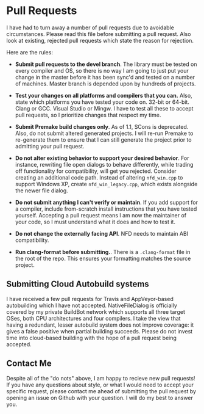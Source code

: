 # Pull Requests #

I have had to turn away a number of pull requests due to avoidable circumstances.  Please read this file before submitting a pull request. Also look at existing, rejected pull requests which state the reason for rejection.

Here are the rules:

- **Submit pull requests to the devel branch**. The library must be tested on every compiler and OS, so there is no way I am going to just put your change in the master before it has been sync'd and tested on a number of machines. Master branch is depended upon by hundreds of projects.

- **Test your changes on all platforms and compilers that you can.**  Also, state which platforms you have tested your code on.  32-bit or 64-bit.  Clang or GCC.  Visual Studio or Mingw.  I have to test all these to accept pull requests, so I prioritize changes that respect my time.

- **Submit Premake build changes only**.  As of 1.1, SCons is deprecated.  Also, do not submit altered generated projects.  I will re-run Premake to re-generate them to ensure that I can still generate the project prior to admitting your pull request.

- **Do not alter existing behavior to support your desired behavior**. For instance, rewriting file open dialogs to behave differently, while trading off functionality for compatibility, will get you rejected.  Consider creating an additional code path.  Instead of altering `nfd_win.cpp` to support Windows XP, create `nfd_win_legacy.cpp`, which exists alongside the newer file dialog.

- **Do not submit anything I can't verify or maintain**.  If you add support for a compiler, include from-scratch install instructions  that you have tested yourself.  Accepting a pull request means I am now the maintainer of your code, so I must understand what it does and how to test it.

- **Do not change the externally facing API**.  NFD needs to maintain ABI compatibility.

- **Run clang-format before submitting.**.  There is a `.clang-format` file in the root of the repo. This ensures your formatting matches the source project.

## Submitting Cloud Autobuild systems ##

I have received a few pull requests for Travis and AppVeyor-based autobuilding which I have not accepted.  NativeFileDialog is officially covered by my private BuildBot network which supports all three target OSes, both CPU architectures and four compilers.  I take the view that having a redundant, lesser autobuild system does not improve coverage: it gives a false positive when partial building succeeds.  Please do not invest time into cloud-based building with the hope of a pull request being accepted.

## Contact Me ##

Despite all of the "do nots" above, I am happy to recieve new pull requests!  If you have any questions about style, or what I would need to accept your specific request, please contact me ahead of submitting the pull request by opening an issue on Github with your question.  I will do my best to answer you.

